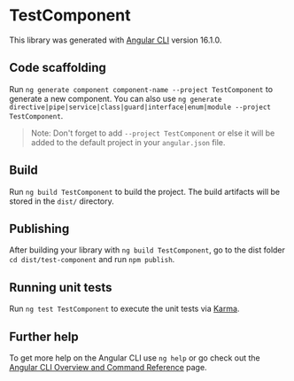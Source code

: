 # TestComponent

This library was generated with [Angular CLI](https://github.com/angular/angular-cli) version 16.1.0.

## Code scaffolding

Run `ng generate component component-name --project TestComponent` to generate a new component. You can also use `ng generate directive|pipe|service|class|guard|interface|enum|module --project TestComponent`.
> Note: Don't forget to add `--project TestComponent` or else it will be added to the default project in your `angular.json` file. 

## Build

Run `ng build TestComponent` to build the project. The build artifacts will be stored in the `dist/` directory.

## Publishing

After building your library with `ng build TestComponent`, go to the dist folder `cd dist/test-component` and run `npm publish`.

## Running unit tests

Run `ng test TestComponent` to execute the unit tests via [Karma](https://karma-runner.github.io).

## Further help

To get more help on the Angular CLI use `ng help` or go check out the [Angular CLI Overview and Command Reference](https://angular.io/cli) page.
